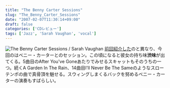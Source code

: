 ```yaml
---
title: "The Benny Carter Sessions"
slug: "The_Benny_Carter_Sessions"
date: "2007-02-07T11:30:14+09:00"
draft: false
categories: ['CDレビュー']
tags: ['Jazz', 'Sarah Vaughan', 'vocal']
---
```


![The Benny Carter Sessions / Sarah Vaughan](/wp-content/archives/20070207.jpg) [前回紹介した](http://blog.buta7.com/2007/02/06/586/)のと異なり、今回のはベニー・カーターとのセッション。この頃になると彼女の持ち味**渋味**が出てくる。5曲目のAfter You've Goneあたりでみせるスキャットもそのうちの一つ。続くA Garden In The Rain、14曲目I'll Never Be The Sameのようなスローテンポの曲で真骨頂を魅せる。スウィングしまくるバックを努めるベニー・カーターの演奏もすばらしい。